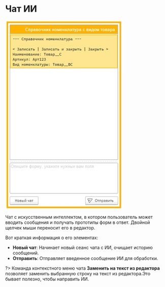 # Чат ИИ

<kbd> ![Чат ИИ](./_images/chat-ai.png)</kbd> 

Чат с искусственным интеллектом, в котором пользователь может вводить сообщения и получать прототипы форм в ответ. Двойной щелчек мыши переносит его в редактор.

Вот краткая информация о его элементах:
* **Новый чат**: Начинает новый сеанс чата с ИИ, очищает историю сообщений.
* **Отправить**: Отправляет введенное сообщение ИИ для обработки.

?> Команда контекстного меню чата **Заменить на текст из редактора** позволяет заменить выбранную строку на текст из редактора.Это бывает полезно, чтобы направить ИИ.
